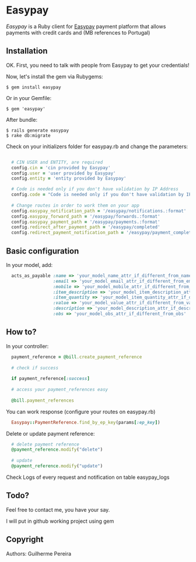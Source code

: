 Easypay
=========

_Easypay_ is a Ruby client for [Easypay](http://www.easypay.pt/) payment platform that allows payments with credit cards and (MB references to Portugal)

Installation
------------

OK. First, you need to talk with people from Easypay to get your credentials!

Now, let's install the gem via Rubygems:

    $ gem install easypay

Or in your Gemfile:

    $ gem 'easypay'
    
After bundle:
    
    $ rails generate easypay
    $ rake db:migrate

Check on your initializers folder for easypay.rb and change the parameters:

```ruby

  # CIN USER and ENTITY, are required
  config.cin = 'cin provided by Easypay'
  config.user = 'user provided by Easypay'
  config.entity = 'entity provided by Easypay'

  # Code is needed only if you don't have validation by IP Address
  config.code = "Code is needed only if you don't have validation by IP Address (Configure on Easypay Backoffice)"
  
  # Change routes in order to work them on your app
  config.easypay_notification_path = '/easypay/notifications.:format'
  config.easypay_forward_path = '/easypay/forwards.:format'
  config.easypay_payment_path = '/easypay/payments.:format'
  config.redirect_after_payment_path = '/easypay/completed'
  config.redirect_payment_notification_path = '/easypay/payment_completed'
```

Basic configuration
-----

In your model, add:

```ruby
  acts_as_payable :name => 'your_model_name_attr_if_different_from_name', 
                  :email => 'your_model_email_attr_if_different_from_email', 
                  :mobile => 'your_model_mobile_attr_if_different_from_mobile',
                  :item_description => 'your_model_item_description_attr_if_different_from_item_description', 
                  :item_quantity => 'your_model_item_quantity_attr_if_different_from_item_quantity', 
                  :value => 'your_model_value_attr_if_different_from_value', 
                  :description => 'your_model_description_attr_if_description_from_email', 
                  :obs => 'your_model_obs_attr_if_different_from_obs'
```


How to?
------

In your controller:

```ruby
  payment_reference = @bill.create_payment_reference
  
  # check if success
  
  if payment_reference[:success]
  
  # access your payment_references easy
  
  @bill.payment_references

```


You can work response (configure your routes on easypay.rb)

```ruby
  Easypay::PaymentReference.find_by_ep_key(params[:ep_key])
```

Delete or update payment reference:

```ruby
  # delete payment reference
  @payment_reference.modify("delete")
  
  # update
  @payment_reference.modify("update")
```

Check Logs of every request and notification on table easypay_logs

Todo?
------

Feel free to contact me, you have your say.

I will put in github working project using gem


Copyright
------
Authors: Guilherme Pereira


